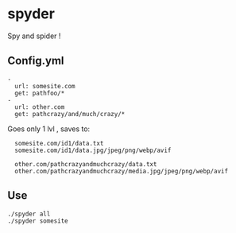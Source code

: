 # spyder

Spy and spider !

## Config.yml

```
-
  url: somesite.com
  get: pathfoo/*
-
  url: other.com
  get: pathcrazy/and/much/crazy/*

```

Goes only 1 lvl , saves to:

```
  somesite.com/id1/data.txt
  somesite.com/id1/data.jpg/jpeg/png/webp/avif

  other.com/pathcrazyandmuchcrazy/data.txt
  other.com/pathcrazyandmuchcrazy/media.jpg/jpeg/png/webp/avif
```

## Use


    ./spyder all
    ./spyder somesite
